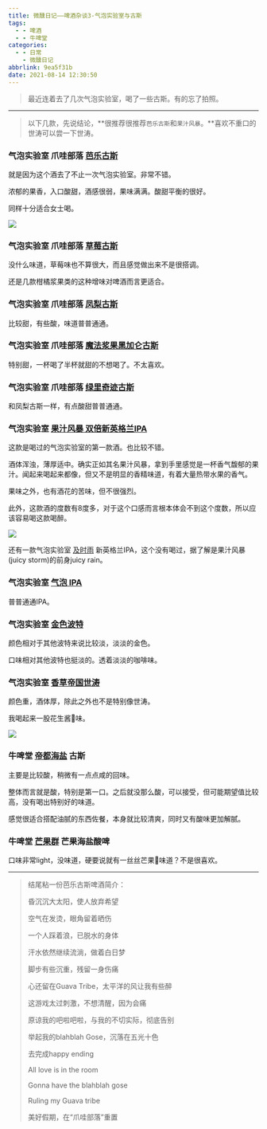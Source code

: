 ```yaml
---
title: 微醺日记——啤酒杂谈3-气泡实验室与古斯
tags:
  - - 啤酒
  - - 牛啤堂
categories:
  - - 日常
    - 微醺日记
abbrlink: 9ea5f31b
date: 2021-08-14 12:30:50
---
```


> 最近连着去了几次气泡实验室，喝了一些古斯。有的忘了拍照。

---

> 以下几款，先说结论，**很推荐很推荐`芭乐古斯`和`果汁风暴`。**喜欢不重口的世涛可以尝一下世涛。

### 气泡实验室 爪哇部落 [芭乐古斯](https://www.jiuhuar.com/craftbeer/5fb748d3526c607673e4e912.html)

就是因为这个酒去了不止一次气泡实验室。非常不错。

浓郁的果香，入口酸甜，酒感很弱，果味满满。酸甜平衡的很好。

同样十分适合女士喝。

![](微醺日记——啤酒杂谈3-气泡实验室与古斯/IMG_2910-7210275.jpeg)

### 气泡实验室 爪哇部落 [草莓古斯](https://www.jiuhuar.com/craftbeer/5f9dee81526c607673d92145.html)

没什么味道，草莓味也不算很大，而且感觉做出来不是很搭调。

还是几款柑橘浆果类的这种增味对啤酒而言更适合。

### 气泡实验室 爪哇部落 [凤梨古斯](https://www.jiuhuar.com/craftbeer/5fdac448790112110b7c10d8.html)

比较甜，有些酸，味道普普通通。

### 气泡实验室 爪哇部落 [魔法浆果黑加仑古斯](https://www.jiuhuar.com/craftbeer/6014fb23526c6076731e039c.html)

特别甜，一杯喝了半杯就甜的不想喝了。不太喜欢。

### 气泡实验室 爪哇部落 [绿里奇迹古斯](https://www.jiuhuar.com/craftbeer/60e7cc97790112168caafba1.html)

和凤梨古斯一样，有点酸甜普普通通。

### 气泡实验室 [果汁风暴 双倍新英格兰IPA](https://www.jiuhuar.com/craftbeer/603db8f17901124c0b489d93.html)

这款是喝过的气泡实验室的第一款酒。也比较不错。

酒体浑浊，薄厚适中。确实正如其名果汁风暴，拿到手里感觉是一杯香气馥郁的果汁。闻起来喝起来都像，但又不是明显的香精味道，有着大量热带水果的香气。

果味之外，也有酒花的苦味，但不很强烈。

此外，这款酒的度数有8度多，对于这个口感而言根本体会不到这个度数，所以应该容易喝这款喝醉。

![](微醺日记——啤酒杂谈3-气泡实验室与古斯/IMG_2908-7210275.jpeg)

还有一款气泡实验室 [及时雨](https://www.jiuhuar.com/craftbeer/5b3992fc8ba5b0902e8b4568.html) 新英格兰IPA，这个没有喝过，据了解是果汁风暴(juicy storm)的前身juicy rain。

### 气泡实验室 [气泡 IPA](https://www.jiuhuar.com/craftbeer/5b9f6f508ba5b04a2e8b4568.html)

普普通通IPA。

### 气泡实验室 [金色波特](https://www.jiuhuar.com/craftbeer/5b9f6d3c8ba5b0492e8b456a.html)

颜色相对于其他波特来说比较淡，淡淡的金色。

口味相对其他波特也挺淡的。透着淡淡的咖啡味。

### 气泡实验室 [香草帝国世涛](https://www.jiuhuar.com/craftbeer/5b9f73198ba5b0442e8b4569.html)

颜色重，酒体厚，除此之外也不是特别像世涛。

我喝起来一股花生酱🥜味。

![](微醺日记——啤酒杂谈3-气泡实验室与古斯/IMG_2992-7210275.jpeg)

### 牛啤堂 [帝都海盐](https://www.jiuhuar.com/craftbeer/5a7854da8ba5b0c30d8b4569.html) 古斯

主要是比较酸，稍微有一点点咸的回味。

整体而言就是酸，特别是第一口。之后就没那么酸，可以接受，但可能期望值比较高，没有喝出特别好的味道。

感觉很适合搭配油腻的东西佐餐，本身就比较清爽，同时又有酸味更加解腻。

### 牛啤堂 [芒果群](https://www.jiuhuar.com/craftbeer/60b62ed5526c60388fd787f4.html) 芒果海盐酸啤

口味非常light，没味道，硬要说就有一丝丝芒果🥭味道？不是很喜欢。

---

> 结尾粘一份芭乐古斯啤酒简介：
>
> 昏沉沉大太阳，使人放弃希望
>
> 空气在发烫，眼角留着晒伤
>
> 一个人踩着浪，已脱水的身体
>
> 汗水依然继续流淌，做着白日梦
>
> 脚步有些沉重，残留一身伤痛
>
> 心还留在Guava Tribe，太平洋的风让我有些醉
>
> 这游戏太过刺激，不想清醒，因为会痛
>
> 原谅我的吧啦吧啦，与我的不切实际，彻底告别
>
> 举起我的blahblah Gose，沉落在五光十色
>
> 去完成happy ending
>
> All love is in the room
>
> Gonna have the blahblah gose
>
> Ruling my Guava tribe
>
> 美好假期，在“爪哇部落”重置

